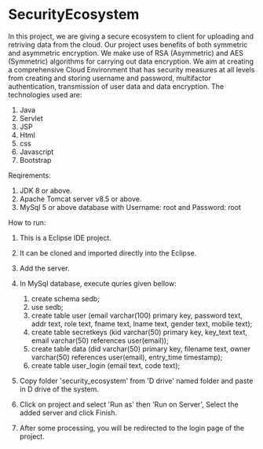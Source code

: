 # SecurityEcosystem

In this project, we are giving a secure ecosystem to client for uploading and retriving data from the cloud.
Our project uses benefits of both symmetric and asymmetric encryption. We make use of RSA (Asymmetric) and AES (Symmetric) algorithms for carrying out data encryption.
We aim at creating a comprehensive Cloud Environment that has security measures at all levels from creating and storing username and password, multifactor authentication, transmission of user data and data encryption.
The technologies used are:
1. Java
2. Servlet
3. JSP
4. Html
5. css
6. Javascript
7. Bootstrap


Reqirements:
1. JDK 8 or above.
2. Apache Tomcat server v8.5 or above.
3. MySql 5 or above database with Username: root and Password: root

How to run:
1. This is a Eclipse IDE project.
2. It can be cloned and imported directly into the Eclipse.
3. Add the server.
4. In MySql database, execute quries given bellow:
    1. create schema sedb;
    2. use sedb;
    3. create table user (email varchar(100) primary key, password text, addr text, role text, fname text, lname text, gender text, mobile text); 
    4. create table secretkeys (kid varchar(50) primary key, key_text text, email varchar(50) references user(email));
    5. create table data (did varchar(50) primary key, filename text, owner varchar(50) references user(email), entry_time timestamp);
    6. create table user_login (email text, code text);
 
5. Copy folder 'security_ecosystem' from 'D drive' named folder and paste in D drive of the system.
6. Click on project and select 'Run as' then 'Run on Server', Select the added server and click Finish.
7. After some processing, you will be redirected to the login page of the project.
